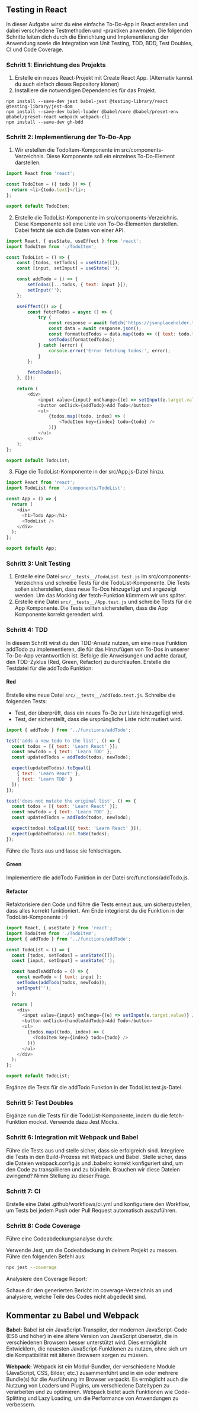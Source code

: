 ## Testing in React
In dieser Aufgabe wirst du eine einfache To-Do-App in React erstellen und dabei verschiedene Testmethoden und -praktiken anwenden. Die folgenden Schritte leiten dich durch die Einrichtung und Implementierung der Anwendung sowie die Integration von Unit Testing, TDD, BDD, Test Doubles, CI und Code Coverage.
### Schritt 1: Einrichtung des Projekts
1. Erstelle ein neues React-Projekt mit Create React App. (Alternativ kannst du auch einfach dieses Repository klonen)
2. Installiere die notwendigen Dependencies für das Projekt.
```
npm install --save-dev jest babel-jest @testing-library/react @testing-library/jest-dom
npm install --save-dev babel-loader @babel/core @babel/preset-env @babel/preset-react webpack webpack-cli
npm install --save-dev gh-bdd
```
### Schritt 2: Implementierung der To-Do-App
1. Wir erstellen die TodoItem-Komponente im src/components-Verzeichnis. Diese Komponente soll ein einzelnes To-Do-Element darstellen.
```javascript
import React from 'react';

const TodoItem = ({ todo }) => {
  return <li>{todo.text}</li>;
};

export default TodoItem;
```

2. Erstelle die TodoList-Komponente im src/components-Verzeichnis. Diese Komponente soll eine Liste von To-Do-Elementen darstellen. Dabei fetcht sie sich die Daten von einer API.
```javascript
import React, { useState, useEffect } from 'react';
import TodoItem from './TodoItem';

const TodoList = () => {
    const [todos, setTodos] = useState([]);
    const [input, setInput] = useState('');

    const addTodo = () => {
        setTodos([...todos, { text: input }]);
        setInput('');
    };

    useEffect(() => {
        const fetchTodos = async () => {
            try {
                const response = await fetch('https://jsonplaceholder.typicode.com/todos');
                const data = await response.json();
                const formattedTodos = data.map(todo => ({ text: todo.title, completed: todo.completed }));
                setTodos(formattedTodos);
            } catch (error) {
                console.error('Error fetching todos:', error);
            }
        };

        fetchTodos();
    }, []);

    return (
        <div>
            <input value={input} onChange={(e) => setInput(e.target.value)} />
            <button onClick={addTodo}>Add Todo</button>
            <ul>
                {todos.map((todo, index) => (
                    <TodoItem key={index} todo={todo} />
                ))}
            </ul>
        </div>
    );
};

export default TodoList;
```
3. Füge die TodoList-Komponente in der src/App.js-Datei hinzu.
```javascript
import React from 'react';
import TodoList from './components/TodoList';

const App = () => {
  return (
    <div>
      <h1>Todo App</h1>
      <TodoList />
    </div>
  );
};

export default App;
```
### Schritt 3: Unit Testing
1. Erstelle eine Datei `src/__tests__/TodoList.test.js` im src/components-Verzeichnis und schreibe Tests für die TodoList-Komponente. Die Tests sollen sicherstellen, dass neue To-Dos hinzugefügt und angezeigt werden. Um das Mocking der fetch-Funktion kümmern wir uns später.
2. Erstelle eine Datei `src/__tests__/App.test.js` und schreibe Tests für die App Komponente. Die Tests sollten sicherstellen, dass die App Komponente korrekt gerendert wird.
### Schritt 4: TDD
In diesem Schritt wirst du den TDD-Ansatz nutzen, um eine neue Funktion addTodo zu implementieren, die für das Hinzufügen von To-Dos in unserer To-Do-App verantwortlich ist. Befolge die Anweisungen und achte darauf, den TDD-Zyklus (Red, Green, Refactor) zu durchlaufen.
Erstelle die Testdatei für die addTodo Funktion:
#### Red
Erstelle eine neue Datei `src/__tests__/addTodo.test.js`.
Schreibe die folgenden Tests:
- Test, der überprüft, dass ein neues To-Do zur Liste hinzugefügt wird.
- Test, der sicherstellt, dass die ursprüngliche Liste nicht mutiert wird.
```javascript
import { addTodo } from '../functions/addTodo';

test('adds a new todo to the list', () => {
  const todos = [{ text: 'Learn React' }];
  const newTodo = { text: 'Learn TDD' };
  const updatedTodos = addTodo(todos, newTodo);

  expect(updatedTodos).toEqual([
    { text: 'Learn React' },
    { text: 'Learn TDD' }
  ]);
});

test('does not mutate the original list', () => {
  const todos = [{ text: 'Learn React' }];
  const newTodo = { text: 'Learn TDD' };
  const updatedTodos = addTodo(todos, newTodo);

  expect(todos).toEqual([{ text: 'Learn React' }]);
  expect(updatedTodos).not.toBe(todos);
});
```
Führe die Tests aus und lasse sie fehlschlagen.
#### Green
Implementiere die addTodo Funktion in der Datei src/functions/addTodo.js.
#### Refactor
Refaktorisiere den Code und führe die Tests erneut aus, um sicherzustellen, dass alles korrekt funktioniert.
Am Ende integrierst du die Funktion in der TodoList-Komponente :-)
```javascript
import React, { useState } from 'react';
import TodoItem from './TodoItem';
import { addTodo } from '../functions/addTodo';

const TodoList = () => {
  const [todos, setTodos] = useState([]);
  const [input, setInput] = useState('');

  const handleAddTodo = () => {
    const newTodo = { text: input };
    setTodos(addTodo(todos, newTodo));
    setInput('');
  };

  return (
    <div>
      <input value={input} onChange={(e) => setInput(e.target.value)} />
      <button onClick={handleAddTodo}>Add Todo</button>
      <ul>
        {todos.map((todo, index) => (
          <TodoItem key={index} todo={todo} />
        ))}
      </ul>
    </div>
  );
};

export default TodoList;
```
Ergänze die Tests für die addTodo Funktion in der TodoList.test.js-Datei.
### Schritt 5: Test Doubles
Ergänze nun die Tests für die TodoList-Komponente, indem du die fetch-Funktion mockst. Verwende dazu Jest Mocks.
### Schritt 6: Integration mit Webpack und Babel
Führe die Tests aus und stelle sicher, dass sie erfolgreich sind. Integriere die Tests in den Build-Prozess mit Webpack und Babel.
Stelle sicher, dass die Dateien webpack.config.js und .babelrc korrekt konfiguriert sind, um den Code zu transpiliieren und zu bündeln.
Brauchen wir diese Dateien zwingend? Nimm Stellung zu dieser Frage.
### Schritt 7: CI
Erstelle eine Datei .github/workflows/ci.yml und konfiguriere den Workflow, um Tests bei jedem Push oder Pull Request automatisch auszuführen.
### Schritt 8: Code Coverage
Führe eine Codeabdeckungsanalyse durch:

Verwende Jest, um die Codeabdeckung in deinem Projekt zu messen. Führe den folgenden Befehl aus:

```bash
npx jest --coverage
```
Analysiere den Coverage Report:

Schaue dir den generierten Bericht im coverage-Verzeichnis an und analysiere, welche Teile des Codes nicht abgedeckt sind.
## Kommentar zu Babel und Webpack

**Babel:**
Babel ist ein JavaScript-Transpiler, der modernen JavaScript-Code (ES6 und höher) in eine ältere Version von JavaScript übersetzt, die in verschiedenen Browsern besser unterstützt wird. Dies ermöglicht Entwicklern, die neuesten JavaScript-Funktionen zu nutzen, ohne sich um die Kompatibilität mit älteren Browsern sorgen zu müssen.

**Webpack:**
Webpack ist ein Modul-Bundler, der verschiedene Module (JavaScript, CSS, Bilder, etc.) zusammenführt und in ein oder mehrere Bundle(s) für die Ausführung im Browser verpackt. Es ermöglicht auch die Nutzung von Loaders und Plugins, um verschiedene Dateitypen zu verarbeiten und zu optimieren. Webpack bietet auch Funktionen wie Code-Splitting und Lazy Loading, um die Performance von Anwendungen zu verbessern.

